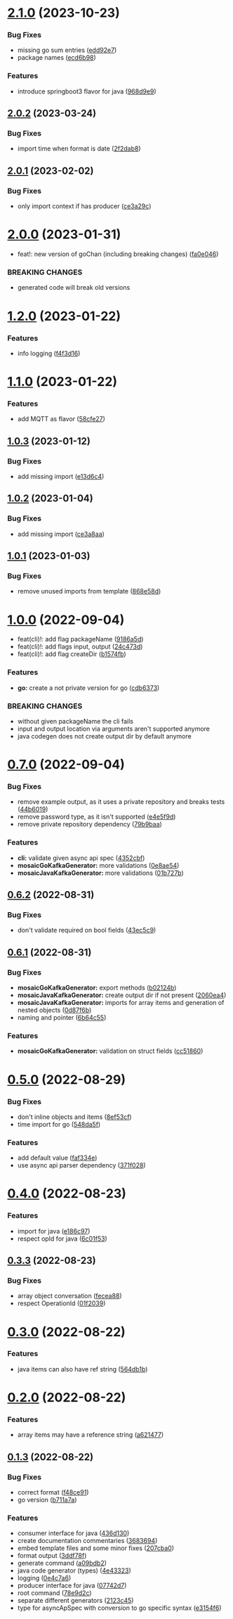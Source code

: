 # [2.1.0](https://github.com/c0olix/asyncApiCodeGen/compare/v2.0.2...v2.1.0) (2023-10-23)


### Bug Fixes

* missing go sum entries ([edd92e7](https://github.com/c0olix/asyncApiCodeGen/commit/edd92e75f768da8307f9463a7907832689aae967))
* package names ([ecd6b98](https://github.com/c0olix/asyncApiCodeGen/commit/ecd6b98502597b52419178fcf32e8738c1a2e88f))


### Features

* introduce springboot3 flavor for java ([968d9e9](https://github.com/c0olix/asyncApiCodeGen/commit/968d9e9a24db2551a819e84b4211acfaef236f5a))



## [2.0.2](https://github.com/c0olix/asyncApiCodeGen/compare/v2.0.1...v2.0.2) (2023-03-24)


### Bug Fixes

* import time when format is date ([2f2dab8](https://github.com/c0olix/asyncApiCodeGen/commit/2f2dab80d19df479fc99c32fb6c2180cfef87983))



## [2.0.1](https://github.com/c0olix/asyncApiCodeGen/compare/v2.0.0...v2.0.1) (2023-02-02)


### Bug Fixes

* only import context if has producer ([ce3a29c](https://github.com/c0olix/asyncApiCodeGen/commit/ce3a29c3330d4e585ffa6c8031c5214c13f564d1))



# [2.0.0](https://github.com/c0olix/asyncApiCodeGen/compare/v1.2.0...v2.0.0) (2023-01-31)


* feat!: new version of goChan (including breaking changes) ([fa0e046](https://github.com/c0olix/asyncApiCodeGen/commit/fa0e0468b75801d2128b43bd23f4dea6c7f304d0))


### BREAKING CHANGES

* generated code will break old versions



# [1.2.0](https://github.com/c0olix/asyncApiCodeGen/compare/v1.1.0...v1.2.0) (2023-01-22)


### Features

* info logging ([f4f3d16](https://github.com/c0olix/asyncApiCodeGen/commit/f4f3d16694af3de822338c9985201adcb2535c39))



# [1.1.0](https://github.com/c0olix/asyncApiCodeGen/compare/v1.0.3...v1.1.0) (2023-01-22)


### Features

* add MQTT as flavor ([58cfe27](https://github.com/c0olix/asyncApiCodeGen/commit/58cfe274f03881764335526ccf894c742197d309))



## [1.0.3](https://github.com/c0olix/asyncApiCodeGen/compare/v1.0.2...v1.0.3) (2023-01-12)


### Bug Fixes

* add missing import ([e13d6c4](https://github.com/c0olix/asyncApiCodeGen/commit/e13d6c4a2c86b6e74a7684b79124940267a674ff))



## [1.0.2](https://github.com/c0olix/asyncApiCodeGen/compare/v1.0.1...v1.0.2) (2023-01-04)


### Bug Fixes

* add missing import ([ce3a8aa](https://github.com/c0olix/asyncApiCodeGen/commit/ce3a8aa224b703889ade56a8ffa332e58ba36d03))



## [1.0.1](https://github.com/c0olix/asyncApiCodeGen/compare/v1.0.0...v1.0.1) (2023-01-03)


### Bug Fixes

* remove unused imports from template ([868e58d](https://github.com/c0olix/asyncApiCodeGen/commit/868e58d8ca13d048b95627faebcbfa79417943ab))



# [1.0.0](https://github.com/c0olix/asyncApiCodeGen/compare/v0.7.0...v1.0.0) (2022-09-04)


* feat(cli)!: add flag packageName ([9186a5d](https://github.com/c0olix/asyncApiCodeGen/commit/9186a5dcde97ceff911e79c0d6803e8f85a21bec))
* feat(cli)!: add flags input, output ([24c473d](https://github.com/c0olix/asyncApiCodeGen/commit/24c473d3a9bb5daa7cd13766fc9d3636be8edb05))
* feat(cli)!: add flag createDir ([b1574fb](https://github.com/c0olix/asyncApiCodeGen/commit/b1574fb5cf603634ade6840238b1e4f3be41488d))


### Features

* **go:** create a not private version for go ([cdb6373](https://github.com/c0olix/asyncApiCodeGen/commit/cdb63739f92674461ec3fc0dcb30a10930cfb2f3))


### BREAKING CHANGES

* without given packageName the cli fails
* input and output location via arguments aren't supported anymore
* java codegen does not create output dir by default anymore



# [0.7.0](https://github.com/c0olix/asyncApiCodeGen/compare/v0.6.2...v0.7.0) (2022-09-04)


### Bug Fixes

* remove example output, as it uses a private repository and breaks tests ([44b6019](https://github.com/c0olix/asyncApiCodeGen/commit/44b601939c90d16633a46d3cda5d6816b55f2173))
* remove password type, as it isn't supported ([e4e5f9d](https://github.com/c0olix/asyncApiCodeGen/commit/e4e5f9d25276ec12b75824e0a60a2785625841c2))
* remove private repository dependency ([79b9baa](https://github.com/c0olix/asyncApiCodeGen/commit/79b9baa73789d27fb008f4b7439b6699c816f790))


### Features

* **cli:** validate given async api spec ([4352cbf](https://github.com/c0olix/asyncApiCodeGen/commit/4352cbf5a85fe2e956032b096ba77d763a23a073))
* **mosaicGoKafkaGenerator:** more validations ([0e8ae54](https://github.com/c0olix/asyncApiCodeGen/commit/0e8ae54858d2c2eb05fb3983aa163423f3f5cd6d))
* **mosaicJavaKafkaGenerator:** more validations ([01b727b](https://github.com/c0olix/asyncApiCodeGen/commit/01b727b0c03b35a624083396a2b41745d00e9fcd))



## [0.6.2](https://github.com/c0olix/asyncApiCodeGen/compare/v0.6.1...v0.6.2) (2022-08-31)


### Bug Fixes

* don't validate required on bool fields ([43ec5c9](https://github.com/c0olix/asyncApiCodeGen/commit/43ec5c9907cb266f7a3a474532bbc6ae0ce8ce70))



## [0.6.1](https://github.com/c0olix/asyncApiCodeGen/compare/v0.5.0...v0.6.1) (2022-08-31)


### Bug Fixes

* **mosaicGoKafkaGenerator:** export methods ([b02124b](https://github.com/c0olix/asyncApiCodeGen/commit/b02124bafb620385eb34a6425649b316f91f984f))
* **mosaicJavaKafkaGenerator:** create output dir if not present ([2060ea4](https://github.com/c0olix/asyncApiCodeGen/commit/2060ea4e01bb73079800ee31780e104f08264250))
* **mosaicJavaKafkaGenerator:** imports for array items and generation of nested objects ([0d87f6b](https://github.com/c0olix/asyncApiCodeGen/commit/0d87f6be6dcece40d91b672ed3e323a16f5d39dc))
* naming and pointer ([6b64c55](https://github.com/c0olix/asyncApiCodeGen/commit/6b64c55f2fc3481d6f44eb64a132db1867ba6674))


### Features

* **mosaicGoKafkaGenerator:** validation on struct fields ([cc51860](https://github.com/c0olix/asyncApiCodeGen/commit/cc518606b6d7f252e49202b5220b61f8314374c8))



# [0.5.0](https://github.com/c0olix/asyncApiCodeGen/compare/v0.4.0...v0.5.0) (2022-08-29)


### Bug Fixes

* don't inline objects and items ([8ef53cf](https://github.com/c0olix/asyncApiCodeGen/commit/8ef53cf393478435cab09dc8fee207ebbe108daa))
* time import for go ([548da5f](https://github.com/c0olix/asyncApiCodeGen/commit/548da5f9e0ec15c93faba2bf42e4eff81cd90458))


### Features

* add default value ([faf334e](https://github.com/c0olix/asyncApiCodeGen/commit/faf334e8e17a2f7faa8fa8cb7749f3c98be4d409))
* use async api parser dependency ([371f028](https://github.com/c0olix/asyncApiCodeGen/commit/371f0286a611d80ba0f95976001bbb09103a37e5))



# [0.4.0](https://github.com/c0olix/asyncApiCodeGen/compare/v0.3.3...v0.4.0) (2022-08-23)


### Features

* import for java ([e186c97](https://github.com/c0olix/asyncApiCodeGen/commit/e186c97f53ef1302ce1f9881e7229f3302fb246f))
* respect opId for java ([6c01f53](https://github.com/c0olix/asyncApiCodeGen/commit/6c01f53d72dc7f3d58c5ff43db8f4395e98d9813))



## [0.3.3](https://github.com/c0olix/asyncApiCodeGen/compare/v0.3.0...v0.3.3) (2022-08-23)


### Bug Fixes

* array object conversation ([fecea88](https://github.com/c0olix/asyncApiCodeGen/commit/fecea8816f1a6cbb31da4857754b242df7e9a417))
* respect OperationId ([01f2039](https://github.com/c0olix/asyncApiCodeGen/commit/01f203939997a9d7bcf0f41d9385a9c7fa564df8))



# [0.3.0](https://github.com/c0olix/asyncApiCodeGen/compare/v0.2.0...v0.3.0) (2022-08-22)


### Features

* java items can also have ref string ([564db1b](https://github.com/c0olix/asyncApiCodeGen/commit/564db1bdb64a201afd2b48877d546b4470fd50a6))



# [0.2.0](https://github.com/c0olix/asyncApiCodeGen/compare/v0.1.3...v0.2.0) (2022-08-22)


### Features

* array items may have a reference string ([a621477](https://github.com/c0olix/asyncApiCodeGen/commit/a62147791b1efe12a9599bafa245946d926086f3))



## [0.1.3](https://github.com/c0olix/asyncApiCodeGen/compare/78e9d2c1e1252aaf0a6ab0cbd81bca4b309791b4...v0.1.3) (2022-08-22)


### Bug Fixes

* correct format ([f48ce91](https://github.com/c0olix/asyncApiCodeGen/commit/f48ce912a6631ca80c93010717919f9ad9e418d0))
* go version ([b711a7a](https://github.com/c0olix/asyncApiCodeGen/commit/b711a7a3f5b379c79f6dca61c12639872a8db995))


### Features

* consumer interface for java ([436d130](https://github.com/c0olix/asyncApiCodeGen/commit/436d130f6885de74b194efc65e9bcbbec2225cca))
* create documentation commentaries ([3683694](https://github.com/c0olix/asyncApiCodeGen/commit/368369466da04102465bb51af38a3181a0365952))
* embed template files and some minor fixes ([207cba0](https://github.com/c0olix/asyncApiCodeGen/commit/207cba0b4c8c7a965ed199204c5d2e0a6a16d7e7))
* format output ([3ddf78f](https://github.com/c0olix/asyncApiCodeGen/commit/3ddf78ff71580070324701388ffcc9f9752ea7e7))
* generate command ([a09bdb2](https://github.com/c0olix/asyncApiCodeGen/commit/a09bdb28f7dd7a46e58db5c10cf74edbfbb53037))
* java code generator (types) ([4e43323](https://github.com/c0olix/asyncApiCodeGen/commit/4e4332323226d84c9198f558711e6067df5470e9))
* logging ([0e4c7a6](https://github.com/c0olix/asyncApiCodeGen/commit/0e4c7a67a54a7926fdb83e6f45295c2051fc25d2))
* producer interface for java ([07742d7](https://github.com/c0olix/asyncApiCodeGen/commit/07742d78b8028829b9301e67d5d1d7bb622e1f1a))
* root command ([78e9d2c](https://github.com/c0olix/asyncApiCodeGen/commit/78e9d2c1e1252aaf0a6ab0cbd81bca4b309791b4))
* separate different generators ([2123c45](https://github.com/c0olix/asyncApiCodeGen/commit/2123c4581488dd92257f36d87b1a9e77afb367ef))
* type for asyncApSpec with conversion to go specific syntax ([e3154f6](https://github.com/c0olix/asyncApiCodeGen/commit/e3154f60a7eff2a6d0a80a78730a5668dc25d95f))



